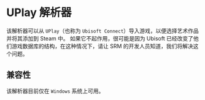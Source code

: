# UPlay 解析器

该解析器可以从 `UPlay`（也称为 `Ubisoft Connect`）导入游戏，以便选择艺术作品并将其添加到 Steam 中。 如果它不起作用，很可能是因为 Ubisoft 已经改变了他们游戏数据库的结构，在这种情况下，请让 SRM 的开发人员知道，我们将解决这个问题。

## 兼容性

该解析器目前仅在 `Windows` 系统上可用。
